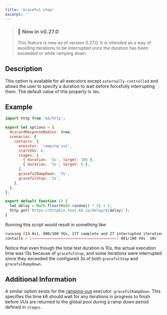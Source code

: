 ```yaml
---
title: 'Graceful stop'
excerpt: ''
---
```


> ### 🎉 New in v0.27.0
>
> This feature is new as of version 0.27.0. It is intended as a way of avoiding
> iterations to be interrupted once the duration has been exceeded or while ramping
> down

## Description

This option is available for all executors except `externally-controlled` and allows the
user to specify a duration to wait before forcefully interrupting them. The default value
of this property is `30s`.

## Example

<div class="code-group" data-props='{"labels": [ "graceful-stop.js" ], "lineNumbers": "[true]"}'>

```js
import http from 'k6/http';

export let options = {
  discardResponseBodies: true,
  scenarios: {
    contacts: {
      executor: 'ramping-vus',
      startVUs: 0,
      stages: [
        { duration: '5s', target: 100 },
        { duration: '5s', target: 0 },
      ],
      gracefulRampDown: '3s',
      gracefulStop: '3s',
    },
  },
};

export default function () {
  let delay = Math.floor(Math.random() * 5) + 1;
  http.get(`https://httpbin.test.k6.io/delay/${delay}`);
}
```

</div>

Running this script would result in something like:

```bash
running (13.0s), 000/100 VUs, 177 complete and 27 interrupted iterations
contacts ✓ [======================================] 001/100 VUs  10s
```

Notice that even though the total test duration is 10s, the actual execution time was 13s
because of `gracefulStop`, and some iterations were interrupted since they exceeded
the configured 3s of both `gracefulStop` and `gracefulRampDown`.

## Additional Information

A similar option exists for the [ramping-vus](/using-k6/scenarios/executors/ramping-vus) executor: `gracefulRampDown`. This
specifies the time k6 should wait for any iterations in progress to finish before
VUs are returned to the global pool during a ramp down period defined in `stages`.
